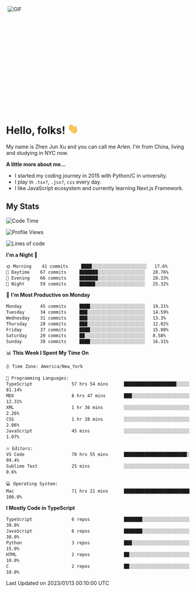 <img align="right" alt="GIF" src="https://media.giphy.com/media/xUA7bdpLxQhsSQdyog/giphy.gif" width="500" height="320" />

# Hello, folks! <img src="https://raw.githubusercontent.com/arlenxuzj/arlenxuzj/master/assets/wave.gif" width="30px">

My name is Zhen Jun Xu and you can call me Arlen. I'm from China, living and studying in NYC now.

**A little more about me...**

 - I started my coding journey in 2015 with Python/C in university.
 - I play in `.tsx?`, `.jsx?`, `css` every day.
 - I like JavaScript ecosystem and currently learning Next.js Framework.

## My Stats

<!--START_SECTION:waka-->
![Code Time](http://img.shields.io/badge/Code%20Time-2%2C908%20hrs%2014%20mins-blue)

![Profile Views](http://img.shields.io/badge/Profile%20Views-7-blue)

![Lines of code](https://img.shields.io/badge/From%20Hello%20World%20I%27ve%20Written-316%20Thousand%20lines%20of%20code-blue)

**I'm a Night 🦉** 

```text
🌞 Morning    41 commits     ████░░░░░░░░░░░░░░░░░░░░░   17.6% 
🌆 Daytime    67 commits     ███████░░░░░░░░░░░░░░░░░░   28.76% 
🌃 Evening    66 commits     ███████░░░░░░░░░░░░░░░░░░   28.33% 
🌙 Night      59 commits     ██████░░░░░░░░░░░░░░░░░░░   25.32%

```
📅 **I'm Most Productive on Monday** 

```text
Monday       45 commits     ████░░░░░░░░░░░░░░░░░░░░░   19.31% 
Tuesday      34 commits     ███░░░░░░░░░░░░░░░░░░░░░░   14.59% 
Wednesday    31 commits     ███░░░░░░░░░░░░░░░░░░░░░░   13.3% 
Thursday     28 commits     ███░░░░░░░░░░░░░░░░░░░░░░   12.02% 
Friday       37 commits     ████░░░░░░░░░░░░░░░░░░░░░   15.88% 
Saturday     20 commits     ██░░░░░░░░░░░░░░░░░░░░░░░   8.58% 
Sunday       38 commits     ████░░░░░░░░░░░░░░░░░░░░░   16.31%

```


📊 **This Week I Spent My Time On** 

```text
⌚︎ Time Zone: America/New_York

💬 Programming Languages: 
TypeScript               57 hrs 54 mins      ████████████████████░░░░░   81.14% 
MDX                      8 hrs 47 mins       ███░░░░░░░░░░░░░░░░░░░░░░   12.31% 
XML                      1 hr 36 mins        ░░░░░░░░░░░░░░░░░░░░░░░░░   2.26% 
CSS                      1 hr 28 mins        ░░░░░░░░░░░░░░░░░░░░░░░░░   2.06% 
JavaScript               45 mins             ░░░░░░░░░░░░░░░░░░░░░░░░░   1.07%

🔥 Editors: 
VS Code                  70 hrs 55 mins      ████████████████████████░   99.4% 
Sublime Text             25 mins             ░░░░░░░░░░░░░░░░░░░░░░░░░   0.6%

💻 Operating System: 
Mac                      71 hrs 21 mins      █████████████████████████   100.0%

```

**I Mostly Code in TypeScript** 

```text
TypeScript               6 repos             ███████░░░░░░░░░░░░░░░░░░   30.0% 
JavaScript               6 repos             ███████░░░░░░░░░░░░░░░░░░   30.0% 
Python                   3 repos             ███░░░░░░░░░░░░░░░░░░░░░░   15.0% 
HTML                     2 repos             ██░░░░░░░░░░░░░░░░░░░░░░░   10.0% 
C                        2 repos             ██░░░░░░░░░░░░░░░░░░░░░░░   10.0%

```



 Last Updated on 2023/01/13 00:10:00 UTC
<!--END_SECTION:waka-->
